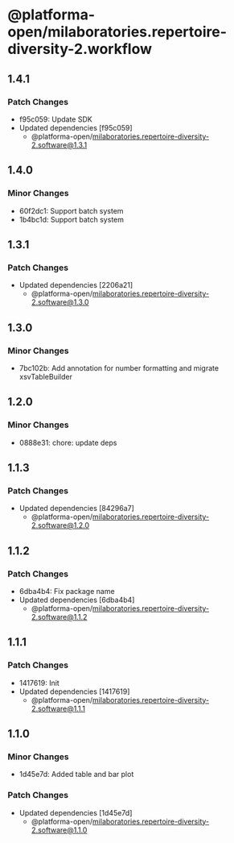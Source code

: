 # @platforma-open/milaboratories.repertoire-diversity-2.workflow

## 1.4.1

### Patch Changes

- f95c059: Update SDK
- Updated dependencies [f95c059]
  - @platforma-open/milaboratories.repertoire-diversity-2.software@1.3.1

## 1.4.0

### Minor Changes

- 60f2dc1: Support batch system
- 1b4bc1d: Support batch system

## 1.3.1

### Patch Changes

- Updated dependencies [2206a21]
  - @platforma-open/milaboratories.repertoire-diversity-2.software@1.3.0

## 1.3.0

### Minor Changes

- 7bc102b: Add annotation for number formatting and migrate xsvTableBuilder

## 1.2.0

### Minor Changes

- 0888e31: chore: update deps

## 1.1.3

### Patch Changes

- Updated dependencies [84296a7]
  - @platforma-open/milaboratories.repertoire-diversity-2.software@1.2.0

## 1.1.2

### Patch Changes

- 6dba4b4: Fix package name
- Updated dependencies [6dba4b4]
  - @platforma-open/milaboratories.repertoire-diversity-2.software@1.1.2

## 1.1.1

### Patch Changes

- 1417619: Init
- Updated dependencies [1417619]
  - @platforma-open/milaboratories.repertoire-diversity-2.software@1.1.1

## 1.1.0

### Minor Changes

- 1d45e7d: Added table and bar plot

### Patch Changes

- Updated dependencies [1d45e7d]
  - @platforma-open/milaboratories.repertoire-diversity-2.software@1.1.0
